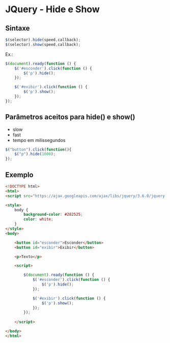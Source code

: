 # JQuery - Hide e Show

## Sintaxe

~~~javascript
$(selector).hide(speed,callback);
$(selector).show(speed,callback);
~~~

Ex.:

~~~javascript
$(document).ready(function () {
    $('#esconder').click(function () {
        $('p').hide();
    });

    $('#exibir').click(function () {
        $('p').show();
    });
});
~~~

## Parâmetros aceitos para hide() e show()

- slow
- fast
- tempo em milissegundos

~~~javascript
$("button").click(function(){
    $("p").hide(1000);
});
~~~

    
## Exemplo

~~~html
<!DOCTYPE html>
<html>
<script src="https://ajax.googleapis.com/ajax/libs/jquery/3.6.0/jquery.min.js"></script>

<style>
    body {
        background-color: #282525;
        color: white;
    }
</style>
<body>

	<button id="esconder">Esconder</button>
    <button id="exibir">Exibir</button>

    <p>Texto</p>

    <script>

        $(document).ready(function () {
            $('#esconder').click(function () {
                $('p').hide();
            });

            $('#exibir').click(function () {
                $('p').show();
            });
        });
		
    </script>

</body>
</html>
~~~
